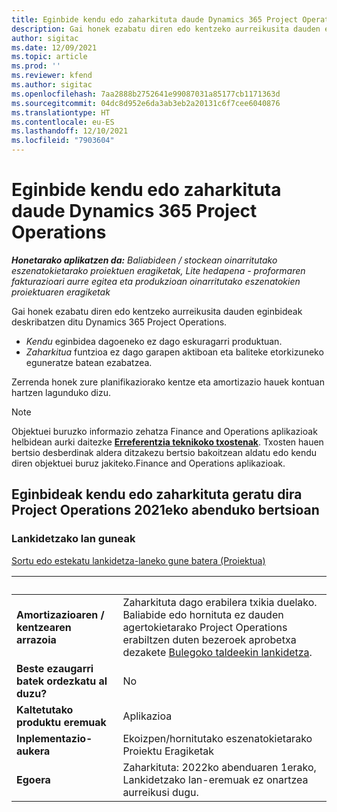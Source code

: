 ```yaml
---
title: Eginbide kendu edo zaharkituta daude Dynamics 365 Project Operations
description: Gai honek ezabatu diren edo kentzeko aurreikusita dauden eginbideak deskribatzen ditu Dynamics 365 Project Operations.
author: sigitac
ms.date: 12/09/2021
ms.topic: article
ms.prod: ''
ms.reviewer: kfend
ms.author: sigitac
ms.openlocfilehash: 7aa2888b2752641e99087031a85177cb1171363d
ms.sourcegitcommit: 04dc8d952e6da3ab3eb2a20131c6f7cee6040876
ms.translationtype: HT
ms.contentlocale: eu-ES
ms.lasthandoff: 12/10/2021
ms.locfileid: "7903604"
---
```

# <a name="removed-or-deprecated-features-in-dynamics-365-project-operations"></a>Eginbide kendu edo zaharkituta daude Dynamics 365 Project Operations

_**Honetarako aplikatzen da:** Baliabideen / stockean oinarritutako eszenatokietarako proiektuen eragiketak, Lite hedapena - proformaren fakturazioari aurre egitea eta produkzioan oinarritutako eszenatokien proiektuaren eragiketak_

Gai honek ezabatu diren edo kentzeko aurreikusita dauden eginbideak deskribatzen ditu Dynamics 365 Project Operations.

- *Kendu* eginbidea dagoeneko ez dago eskuragarri produktuan.
- *Zaharkitua* funtzioa ez dago garapen aktiboan eta baliteke etorkizuneko eguneratze batean ezabatzea.

Zerrenda honek zure planifikaziorako kentze eta amortizazio hauek kontuan hartzen lagunduko dizu.

> [!NOTE]
> Objektuei buruzko informazio zehatza Finance and Operations aplikazioak helbidean aurki daitezke [**Erreferentzia teknikoko txostenak**](/dynamics/s-e/global/axtechrefrep_61). Txosten hauen bertsio desberdinak aldera ditzakezu bertsio bakoitzean aldatu edo kendu diren objektuei buruz jakiteko.Finance and Operations aplikazioak.

## <a name="features-removed-or-deprecated-in-the-project-operations-december-2021-release"></a>Eginbideak kendu edo zaharkituta geratu dira Project Operations 2021eko abenduko bertsioan

### <a name="collaboration-workspaces"></a>Lankidetzako lan guneak

[Sortu edo estekatu lankidetza-laneko gune batera (Proiektua)](/dynamicsax-2012/appuser-itpro/create-or-link-to-a-collaboration-workspace-project)

| &nbsp; | &nbsp; |
|--------|--------|
| **Amortizazioaren / kentzearen arrazoia** | Zaharkituta dago erabilera txikia duelako. Baliabide edo hornituta ez dauden agertokietarako Project Operations erabiltzen duten bezeroek aprobetxa dezakete [Bulegoko taldeekin lankidetza](../project-management/collaboration-groups.md). |
| **Beste ezaugarri batek ordezkatu al duzu?** | No |
| **Kaltetutako produktu eremuak** | Aplikazioa  |
| **Inplementazio-aukera** | Ekoizpen/hornitutako eszenatokietarako Proiektu Eragiketak |
| **Egoera** | Zaharkituta: 2022ko abenduaren 1erako, Lankidetzako lan-eremuak ez onartzea aurreikusi dugu. |
